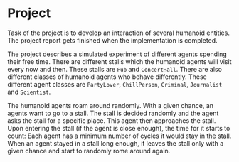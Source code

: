 # Project

Task of the project is to develop an interaction of several humanoid entities. The project report gets finished when the implementation is completed.

The project describes a simulated experiment of different agents spending their free time. There are different stalls which the humanoid agents will visit every now and then. These stalls are `Pub` and `ConcertHall`. There are also different classes of humanoid agents who behave differently. These different agent classes are `PartyLover`, `ChillPerson`, `Criminal`, `Journalist` and `Scientist`.

The humanoid agents roam around randomly. With a given chance, an agents want to go to a stall. The stall is decided randomly and the agent asks the stall for a specific place. This agent then approaches the stall. Upon entering the stall (if the agent is close enough), the time for it starts to count: Each agent has a minimum number of cycles it would stay in the stall. When an agent stayed in a stall long enough, it leaves the stall only with a given chance and start to randomly rome around again.